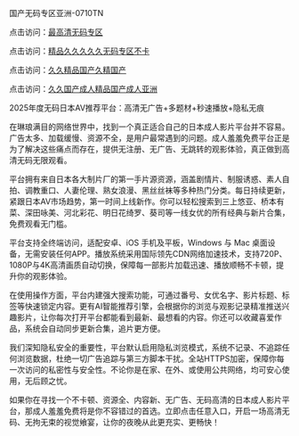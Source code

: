 国产无码专区亚洲-0710TN

点击访问：<a href="https://heiliaowt0d7p.pages.dev">最高清无码专区</a>

点击访问：<a href="https://heiliaoxqkkct.pages.dev">精品久久久久久无码专区不卡</a>

点击访问：<a href="https://heiliaozj3tjd.pages.dev">久久精品国产久精国产</a>

点击访问：<a href="https://heiliao2dmwwy.pages.dev">久久国产成人精品国产成人亚洲</a>

2025年度无码日本AV推荐平台：高清无广告+多题材+秒速播放+隐私无痕

在琳琅满目的网络世界中，找到一个真正适合自己的日本成人影片平台并不容易。广告太多、加载缓慢、资源不全，是用户最常遇到的问题。成人羞羞免费平台正是为了解决这些痛点而存在，提供无注册、无广告、无跳转的观影体验，真正做到高清无码无限观看。

平台拥有来自日本各大制片厂的第一手片源资源，涵盖剧情片、制服诱惑、素人自拍、调教重口、人妻伦理、熟女浪漫、黑丝丝袜等多种热门分类。每日持续更新，紧跟日本AV市场趋势，第一时间上线新作。你可以轻松搜索到三上悠亚、桥本有菜、深田咏美、河北彩花、明日花绮罗、葵司等一线女优的所有经典与新片合集，免费观看无门槛。

平台支持全终端访问，适配安卓、iOS 手机及平板，Windows 与 Mac 桌面设备，无需安装任何APP。播放系统采用国际领先CDN网络加速技术，支持720P、1080P与4K高清画质自动切换，保障每一部影片加载迅速、播放顺畅不卡顿，提升你的观影体验。

在使用操作方面，平台内建强大搜索功能，可通过番号、女优名字、影片标题、标签等快速锁定内容。更有AI智能推荐引擎，会根据你的浏览与观影记录精准推送兴趣影片，让你每次打开平台都能看到最新、最想看的内容。你还可以收藏喜爱作品，系统会自动同步更新合集，追片更方便。

我们深知隐私安全的重要性，平台默认启用隐私浏览模式，系统不记录、不追踪任何浏览数据，杜绝一切广告追踪与第三方脚本干扰。全站HTTPS加密，保障你每一次访问的私密性与安全性。不论你是在家、在外、或使用公共网络，均可安心使用，无后顾之忧。

如果你在寻找一个不卡顿、资源全、内容新、无广告、无码高清的日本成人影片平台，那成人羞羞免费将是你不容错过的首选。立即点击任意入口，开启一场高清无码、无拘无束的视觉飨宴，让你的夜晚从此更充实、更畅快！

<span style="display:none;">[Canonical link]  ( https://github.com/tnn1205/riben222222 ）</span> 
